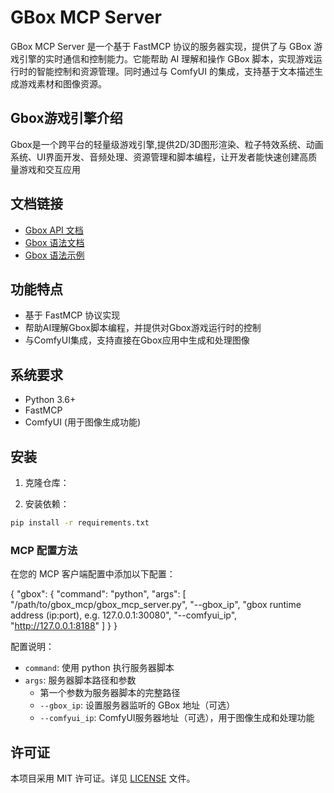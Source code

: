 # GBox MCP Server

GBox MCP Server 是一个基于 FastMCP 协议的服务器实现，提供了与 GBox 游戏引擎的实时通信和控制能力。它能帮助 AI 理解和操作 GBox 脚本，实现游戏运行时的智能控制和资源管理。同时通过与 ComfyUI 的集成，支持基于文本描述生成游戏素材和图像资源。

## Gbox游戏引擎介绍

Gbox是一个跨平台的轻量级游戏引擎,提供2D/3D图形渲染、粒子特效系统、动画系统、UI界面开发、音频处理、资源管理和脚本编程，让开发者能快速创建高质量游戏和交互应用

## 文档链接

- [Gbox API 文档](gbox/doc/gbox_api.md)
- [Gbox 语法文档](gbox/doc/gbox_syntax.md)
- [Gbox 语法示例](gbox/doc/gbox_example.gb)

## 功能特点

- 基于 FastMCP 协议实现
- 帮助AI理解Gbox脚本编程，并提供对Gbox游戏运行时的控制
- 与ComfyUI集成，支持直接在Gbox应用中生成和处理图像

## 系统要求

- Python 3.6+
- FastMCP
- ComfyUI (用于图像生成功能)

## 安装

1. 克隆仓库：

2. 安装依赖：
```bash
pip install -r requirements.txt
```

### MCP 配置方法

在您的 MCP 客户端配置中添加以下配置：

{
    "gbox": {
        "command": "python",
        "args": [
            "/path/to/gbox_mcp/gbox_mcp_server.py",
            "--gbox_ip", "gbox runtime address (ip:port), e.g. 127.0.0.1:30080",
            "--comfyui_ip", "http://127.0.0.1:8188"
        ]
    }
}

配置说明：
- `command`: 使用 python 执行服务器脚本
- `args`: 服务器脚本路径和参数
  - 第一个参数为服务器脚本的完整路径
  - `--gbox_ip`: 设置服务器监听的 GBox 地址（可选）
  - `--comfyui_ip`: ComfyUI服务器地址（可选），用于图像生成和处理功能

## 许可证

本项目采用 MIT 许可证。详见 [LICENSE](LICENSE) 文件。 